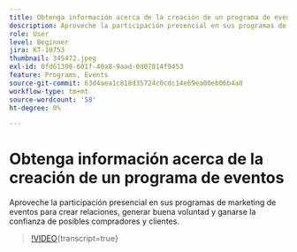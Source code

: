 ```yaml
---
title: Obtenga información acerca de la creación de un programa de eventos
description: Aproveche la participación presencial en sus programas de marketing de eventos para crear relaciones, generar buena voluntad y ganarse la confianza de posibles compradores y clientes.
role: User
level: Beginner
jira: KT-10753
thumbnail: 345472.jpeg
exl-id: 0fd61398-601f-40a8-9aad-0d07814f9453
feature: Programs, Events
source-git-commit: 63d4aea1c818d35724c0cdc14e69ea00eb06b4a0
workflow-type: tm+mt
source-wordcount: '58'
ht-degree: 0%

---
```


# Obtenga información acerca de la creación de un programa de eventos

Aproveche la participación presencial en sus programas de marketing de eventos para crear relaciones, generar buena voluntad y ganarse la confianza de posibles compradores y clientes.

>[!VIDEO](https://video.tv.adobe.com/v/3411681/?quality=12&learn=on&captions=spa){transcript=true}
